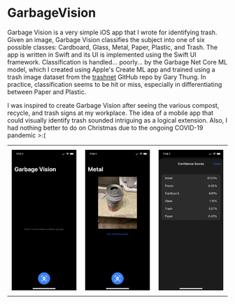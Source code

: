# GarbageVision

Garbage Vision is a very simple iOS app that I wrote for identifying trash.
Given an image, Garbage Vision classifies the subject into one of six possible
classes: Cardboard, Glass, Metal, Paper, Plastic, and Trash. The app is written
in Swift and its UI is implemented using the Swift UI framework. Classification
is handled... poorly... by the Garbage Net Core ML model, which I created using
Apple's Create ML app and trained using a trash image dataset from the
[trashnet](https://github.com/garythung/trashnet.git) GitHub repo by Gary
Thung. In practice, classification seems to be hit or miss, especially in
differentiating between Paper and Plastic.

I was inspired to create Garbage Vision after seeing the various
compost, recycle, and trash signs at my workplace. The idea of a mobile app
that could visually identify trash sounded intriguing as a logical extension.
Also, I had nothing better to do on Christmas due to the ongoing COVID-19
pandemic \>:(

<div id="image-table">
  <table>
    <tr>
      <td style="padding:10px">
        <img src="https://github.com/j43cheun/GarbageVision/blob/main/Screenshots/main-screen.png"/>
      </td>
      <td style="padding:10px">
        <img src="https://github.com/j43cheun/GarbageVision/blob/main/Screenshots/classification.png"/>
      </td>
      <td style="padding:10px">
        <img src="https://github.com/j43cheun/GarbageVision/blob/main/Screenshots/confidence-scores.png"/>
      </td>
    </tr>
  </table>
</div>



